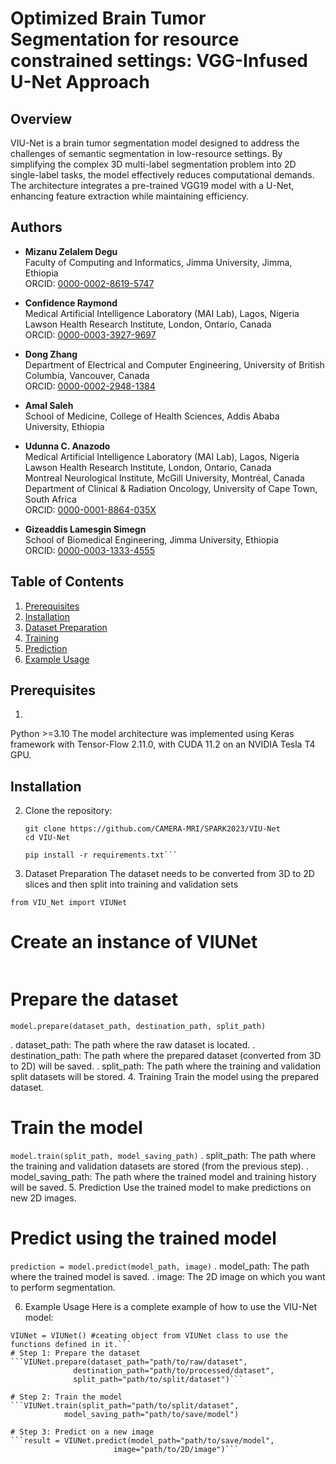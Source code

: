 # Optimized Brain Tumor Segmentation for resource constrained settings: VGG-Infused U-Net Approach

## Overview

VIU-Net is a brain tumor segmentation model designed to address the challenges of semantic segmentation in low-resource settings. By simplifying the complex 3D multi-label segmentation problem into 2D single-label tasks, the model effectively reduces computational demands. The architecture integrates a pre-trained VGG19 model with a U-Net, enhancing feature extraction while maintaining efficiency.

## Authors

- **Mizanu Zelalem Degu**  
  Faculty of Computing and Informatics, Jimma University, Jimma, Ethiopia  
  ORCID: [0000-0002-8619-5747](https://orcid.org/0000-0002-8619-5747)

- **Confidence Raymond**  
  Medical Artificial Intelligence Laboratory (MAI Lab), Lagos, Nigeria  
  Lawson Health Research Institute, London, Ontario, Canada  
  ORCID: [0000-0003-3927-9697](https://orcid.org/0000-0003-3927-9697)

- **Dong Zhang**  
  Department of Electrical and Computer Engineering, University of British Columbia, Vancouver, Canada  
  ORCID: [0000-0002-2948-1384](https://orcid.org/0000-0002-2948-1384)

- **Amal Saleh**  
  School of Medicine, College of Health Sciences, Addis Ababa University, Ethiopia

- **Udunna C. Anazodo**  
  Medical Artificial Intelligence Laboratory (MAI Lab), Lagos, Nigeria  
  Lawson Health Research Institute, London, Ontario, Canada  
  Montreal Neurological Institute, McGill University, Montréal, Canada  
  Department of Clinical & Radiation Oncology, University of Cape Town, South Africa  
  ORCID: [0000-0001-8864-035X](https://orcid.org/0000-0001-8864-035X)

- **Gizeaddis Lamesgin Simegn**  
  School of Biomedical Engineering, Jimma University, Ethiopia  
  ORCID: [0000-0003-1333-4555](https://orcid.org/0000-0003-1333-4555)


## Table of Contents

1. [Prerequisites](#prerequisites)
2. [Installation](#installation)
3. [Dataset Preparation](#dataset-preparation)
4. [Training](#training)
5. [Prediction](#prediction)
6. [Example Usage](#example-usage)
## Prerequisites
1. 
Python >=3.10
The model architecture was implemented using Keras framework with Tensor-Flow 2.11.0, with CUDA 11.2 on an NVIDIA Tesla T4 GPU.

## Installation

2. Clone the repository:
   ```bash/cmd/terminal
   git clone https://github.com/CAMERA-MRI/SPARK2023/VIU-Net
   cd VIU-Net

   pip install -r requirements.txt```

3. Dataset Preparation
The dataset needs to be converted from 3D to 2D slices and then split into training and validation sets

```from VIU_Net import VIUNet```

# Create an instance of VIUNet
```model = VIUNet()
```
# Prepare the dataset
```model.prepare(dataset_path, destination_path, split_path)```

. dataset_path: The path where the raw dataset is located.
. destination_path: The path where the prepared dataset (converted from 3D to 2D) will be saved.
. split_path: The path where the training and validation split datasets will be stored.
4. Training
Train the model using the prepared dataset.
# Train the model
```model.train(split_path, model_saving_path)```
. split_path: The path where the training and validation datasets are stored (from the previous step).
. model_saving_path: The path where the trained model and training history will be saved.
5. Prediction
Use the trained model to make predictions on new 2D images.
# Predict using the trained model
```prediction = model.predict(model_path, image)```
. model_path: The path where the trained model is saved.
. image: The 2D image on which you want to perform segmentation.


6. Example Usage
Here is a complete example of how to use the VIU-Net model:

```from VIU_Net import VIUNet
VIUNet = VIUNet() #ceating object from VIUNet class to use the functions defined in it.```
# Step 1: Prepare the dataset
```VIUNet.prepare(dataset_path="path/to/raw/dataset", 
              destination_path="path/to/processed/dataset", 
              split_path="path/to/split/dataset")```

# Step 2: Train the model
```VIUNet.train(split_path="path/to/split/dataset", 
            model_saving_path="path/to/save/model")

# Step 3: Predict on a new image
```result = VIUNet.predict(model_path="path/to/save/model", 
                       image="path/to/2D/image")```
